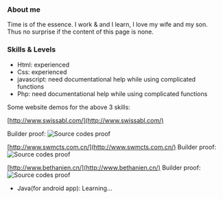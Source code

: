 ### About me
Time is of the essence.
I work & and I learn,
I love my wife and my son.
Thus no surprise if the content of this page is none.

### Skills & Levels

* Html: experienced
* Css: experienced
* javascript: need documentational help while using complicated functions
* Php: need documentational help while using complicated functions

Some website demos for the above 3 skills: 

[http://www.swissabl.com/](http://www.swissabl.com/)

Builder proof: 
![Source codes proof](Xavi-New.github.io/builder_proof.jpg)

[http://www.swmcts.com.cn/](http://www.swmcts.com.cn/)
Builder proof: 
![Source codes proof](Xavi-New.github.io/builder_proof02.jpg)

[http://www.bethanien.cn/](http://www.bethanien.cn/)
Builder proof: 
![Source codes proof](Xavi-New.github.io/builder_proof03.jpg)


* Java(for android app): Learning...

